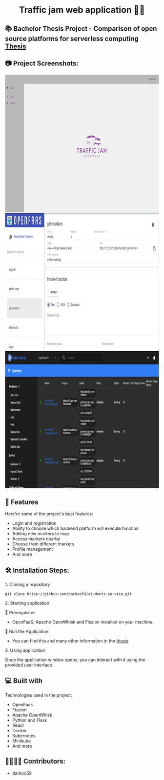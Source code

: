 <h1 align="center" id="title">Traffic jam web application 👨‍🎓</h1>

<h2>📚 Bachelor Thesis Project - Comparison of open source platforms for serverless computing
<a href="https://github.com/darkoo59/traffic-jam-serverless/blob/main/Diplomski-Darko-Selakovic-final.docx" target="blank">Thesis</a>
</h2>

<h2>📷 Project Screenshots:</h2>

<img src="https://github.com/darkoo59/traffic-jam-serverless/blob/main/Images/Readme-images/home-page.png" alt="project-screenshot" width="1000" height="450/">

<img src="https://github.com/darkoo59/traffic-jam-serverless/blob/main/Images/Readme-images/dashboard.png" alt="project-screenshot" width="1000" height="450/">

<img src="https://github.com/darkoo59/traffic-jam-serverless/blob/main/Images/Readme-images/minikube.png" alt="project-screenshot" width="1000" height="450/">
  
  
<h2>🧐 Features</h2>

Here're some of the project's best features:

*   Login and registration
*   Ability to choose which backend platform will execute function
*   Adding new markers to map
*   Access markers nearby
*   Choose from different markers
*   Profile management
*   And more

<h2>🛠️ Installation Steps:</h2>

<p>1. Cloning a repository</p>

```
git clone https://github.com/darkoo59/students-service.git
```

<p>2. Starting application</p>
📕 Prerequisites

- OpenFaaS, Apache OpenWhisk and Fission installed on your machine.

🚀 Run the Application:

- You can find this and many other information in the <a href="https://github.com/darkoo59/traffic-jam-serverless/blob/main/Diplomski-Darko-Selakovic-final.docx" target="blank">thesis</a>

<p>3. Using application</p>

Once the application window opens, you can interact with it using the provided user interface.

  
<h2>💻 Built with</h2>

Technologies used in the project:

*   OpenFaas
*   Fission 
*   Apache OpenWhisk
*   Python and Flask
*   React
*   Docker
*   Kubernetes
*   Minikube
*   And more

<h2>👩‍👨‍👦‍👧 Contributors:</h2>

*   darkoo59
